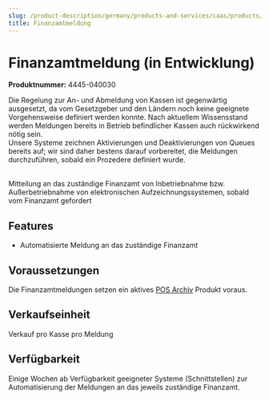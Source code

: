 ```yaml
---
slug: /product-description/germany/products-and-services/caas/products/tax-authority-notifications
title: Finanzamtmeldung
---
```


# Finanzamtmeldung (in Entwicklung)

**Produktnummer:** 4445-040030

<div class="alert alert--warning" role="alert">Die Regelung zur An- und Abmeldung von Kassen ist gegenwärtig ausgesetzt, da vom Gesetzgeber und den Ländern noch keine geeignete Vorgehensweise definiert werden konnte. Nach aktuellem Wissensstand werden Meldungen bereits in Betrieb befindlicher Kassen auch rückwirkend nötig sein. 
<br />
Unsere Systeme zeichnen Aktivierungen und Deaktivierungen von Queues bereits auf; wir sind daher bestens darauf vorbereitet, die Meldungen durchzuführen, sobald ein Prozedere definiert wurde.<br /></div><br />


Mitteilung an das zuständige Finanzamt von Inbetriebnahme bzw. Außerbetriebnahme von elektronischen Aufzeichnungssystemen, sobald vom Finanzamt gefordert

## Features

- Automatisierte Meldung an das zuständige Finanzamt

## Voraussetzungen

Die Finanzamtmeldungen setzen ein aktives [POS Archiv](../../revisionssichere-daten-as-a-service/produkte/pos-archiv.md) Produkt voraus.

## Verkaufseinheit

Verkauf pro Kasse pro Meldung

## Verfügbarkeit

Einige Wochen ab Verfügbarkeit geeigneter Systeme (Schnittstellen) zur Automatisierung der Meldungen an das jeweils zuständige Finanzamt.
